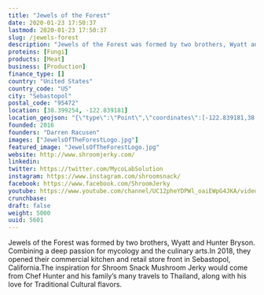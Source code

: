 ```yaml
---
title: "Jewels of the Forest"
date: 2020-01-23 17:50:37
lastmod: 2020-01-23 17:50:37
slug: /jewels-forest
description: "Jewels of the Forest was formed by two brothers, Wyatt and Hunter Bryson. Combining a deep passion for mycology and the culinary arts.In 2018, they opened their commercial kitchen and retail store front in Sebastopol, California.The inspiration for Shroom Snack Mushroom Jerky would come from Chef Hunter and his family’s many travels to Thailand, along with his love for Traditional Cultural flavors."
proteins: [Fungi]
products: [Meat]
business: [Production]
finance_type: []
country: "United States"
country_code: "US"
city: "Sebastopol"
postal_code: "95472"
location: [38.399254, -122.839181]
location_geojson: "{\"type\":\"Point\",\"coordinates\":[-122.839181,38.399254]}"
founded: 2016
founders: "Darren Racusen"
images: ["JewelsOfTheForestLogo.jpg"]
featured_image: "JewelsOfTheForestLogo.jpg"
website: http://www.shroomjerky.com/
linkedin: 
twitter: https://twitter.com/MycoLabSolution
instagram: https://www.instagram.com/shroomsnack/
facebook: https://www.facebook.com/ShroomJerky
youtube: https://www.youtube.com/channel/UC12pheYDPWl_oaiEWpG4JKA/videos
crunchbase: 
draft: false
weight: 5000
uuid: 5601
---
```

Jewels of the Forest was formed by two brothers, Wyatt and Hunter Bryson. Combining a deep passion for mycology and the culinary arts.In 2018, they opened their commercial kitchen and retail store front in Sebastopol, California.The inspiration for Shroom Snack Mushroom Jerky would come from Chef Hunter and his family’s many travels to Thailand, along with his love for Traditional Cultural flavors.
